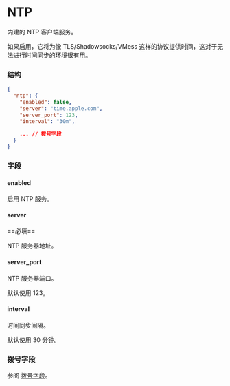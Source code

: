 # NTP

内建的 NTP 客户端服务。

如果启用，它将为像 TLS/Shadowsocks/VMess 这样的协议提供时间，这对于无法进行时间同步的环境很有用。

### 结构

```json
{
  "ntp": {
    "enabled": false,
    "server": "time.apple.com",
    "server_port": 123,
    "interval": "30m",
    
    ... // 拨号字段
  }
}

```

### 字段

#### enabled

启用 NTP 服务。

#### server

==必填==

NTP 服务器地址。

#### server_port

NTP 服务器端口。

默认使用 123。

#### interval

时间同步间隔。

默认使用 30 分钟。

### 拨号字段

参阅 [拨号字段](/zh/configuration/shared/dial/)。
